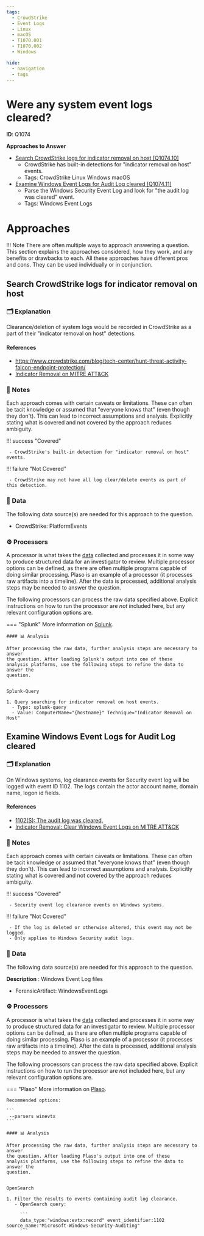 ```yaml
---
tags:
  - CrowdStrike
  - Event Logs
  - Linux
  - macOS
  - T1070.001
  - T1070.002
  - Windows

hide:
  - navigation
  - tags
---
```


# Were any system event logs cleared?

**ID**: Q1074


**Approaches to Answer**

-  [Search CrowdStrike logs for indicator removal on host [Q1074.10]](#search-crowdstrike-logs-for-indicator-removal-on-host)
    - CrowdStrike has built-in detections for "indicator removal on host" events.
    - Tags: <span class="dfiqTag">CrowdStrike</span> <span class="dfiqTag">Linux</span> <span class="dfiqTag">Windows</span> <span class="dfiqTag">macOS</span>
-  [Examine Windows Event Logs for Audit Log cleared [Q1074.11]](#examine-windows-event-logs-for-audit-log-cleared)
    - Parse the Windows Security Event Log and look for "the audit log was cleared" event.
    - Tags: <span class="dfiqTag">Windows</span> <span class="dfiqTag">Event Logs</span>

# Approaches

!!! Note
    There are often multiple ways to approach answering a question.
    This section explains the approaches considered, how they work, and any
    benefits or drawbacks to each. All these approaches have different pros
    and cons. They can be used individually or in conjunction.

## Search CrowdStrike logs for indicator removal on host
### 🗂️ Explanation
Clearance/deletion of system logs would be recorded in CrowdStrike as a part of their "indicator removal on host" detections.

#### References
 - https://www.crowdstrike.com/blog/tech-center/hunt-threat-activity-falcon-endpoint-protection/
 - [Indicator Removal on MITRE ATT&CK](https://attack.mitre.org/techniques/T1070/)

### 📝 Notes

Each approach comes with certain caveats or limitations. These can often
be tacit knowledge or assumed that "everyone knows that" (even though they
don't). This can lead to incorrect assumptions and analysis.
Explicitly stating what is covered and not covered by the approach reduces
ambiguity.

!!! success "Covered"

     - CrowdStrike's built-in detection for "indicator removal on host" events.

!!! failure "Not Covered"

     - CrowdStrike may not have all log clear/delete events as part of this detection.


### 💾 Data

The following data source(s) are needed for this approach to the question.


  - CrowdStrike: PlatformEvents

### ⚙️ Processors

A processor is what takes the [data](#💾-data) collected and processes it in
some way to produce structured data for an investigator to review. Multiple
processor options can be defined, as there are often multiple programs capable
of doing similar processing. Plaso is an example of a processor (it processes
raw artifacts into a timeline). After the data is processed, additional analysis
steps may be needed to answer the question.

The following processors can process the raw data specified above. Explicit
instructions on how to run the processor are *not* included here, but any
relevant configuration options are.


=== "Splunk"
    More information on [Splunk](https://forensics.wiki/Splunk).


    #### 📊 Analysis

    After processing the raw data, further analysis steps are necessary to answer
    the question. After loading Splunk's output into one of these
    analysis platforms, use the following steps to refine the data to answer the
    question.


    Splunk-Query

    1. Query searching for indicator removal on host events.
      - Type: splunk-query
      - Value: ComputerName="{hostname}" Technique="Indicator Removal on Host"

## Examine Windows Event Logs for Audit Log cleared
### 🗂️ Explanation
On Windows systems, log clearance events for Security event log will be logged with event ID 1102. The logs contain the actor account name, domain name, logon id fields.

#### References
 - [1102(S): The audit log was cleared.](https://learn.microsoft.com/en-us/windows/security/threat-protection/auditing/event-1102)
 - [Indicator Removal: Clear Windows Event Logs on MITRE ATT&CK](https://attack.mitre.org/techniques/T1070/001/)

### 📝 Notes

Each approach comes with certain caveats or limitations. These can often
be tacit knowledge or assumed that "everyone knows that" (even though they
don't). This can lead to incorrect assumptions and analysis.
Explicitly stating what is covered and not covered by the approach reduces
ambiguity.

!!! success "Covered"

     - Security event log clearance events on Windows systems.

!!! failure "Not Covered"

     - If the log is deleted or otherwise altered, this event may not be logged.
     - Only applies to Windows Security audit logs.


### 💾 Data

The following data source(s) are needed for this approach to the question.

**Description**
:  Windows Event Log files

  - ForensicArtifact: WindowsEventLogs

### ⚙️ Processors

A processor is what takes the [data](#💾-data) collected and processes it in
some way to produce structured data for an investigator to review. Multiple
processor options can be defined, as there are often multiple programs capable
of doing similar processing. Plaso is an example of a processor (it processes
raw artifacts into a timeline). After the data is processed, additional analysis
steps may be needed to answer the question.

The following processors can process the raw data specified above. Explicit
instructions on how to run the processor are *not* included here, but any
relevant configuration options are.


=== "Plaso"
    More information on [Plaso](https://forensics.wiki/Plaso).

    Recommended options:

    ```
     --parsers winevtx
    ```

    #### 📊 Analysis

    After processing the raw data, further analysis steps are necessary to answer
    the question. After loading Plaso's output into one of these
    analysis platforms, use the following steps to refine the data to answer the
    question.


    OpenSearch

    1. Filter the results to events containing audit log clearance.
       - OpenSearch query:

         ```
         data_type:"windows:evtx:record" event_identifier:1102 source_name:"Microsoft-Windows-Security-Auditing"
         ```
